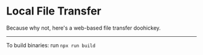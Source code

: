# Local File Transfer

Because why not, here's a web-based file transfer doohickey.

---

To build binaries: run `npx run build`